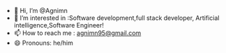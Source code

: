 - 👋 Hi, I’m @Agnimn
- 👀 I’m interested in :Software development,full stack developer, Artificial intelligence,Software Engineer!
- 📫 How to reach me : agnimn95@gmail.com
- 😄 Pronouns: he/him

<!---
Agnimn/Agnimn is a ✨ special ✨ repository because its `README.md` (this file) appears on your GitHub profile.
You can click the Preview link to take a look at your changes.
--->
